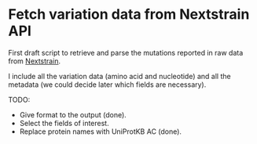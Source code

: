 # Fetch variation data from Nextstrain API

First draft script to retrieve and parse the mutations reported in raw data from [Nextstrain](http://data.nextstrain.org/ncov.json). 

I include all the variation data (amino acid and nucleotide) and all the metadata (we could decide later which fields are necessary).

TODO:

- Give format to the output (done).
- Select the fields of interest.
- Replace protein names with UniProtKB AC (done).

